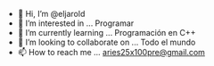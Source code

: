 - 👋 Hi, I’m @eljarold
- 👀 I’m interested in ... Programar
- 🌱 I’m currently learning ... Programación en C++
- 💞️ I’m looking to collaborate on ... Todo el mundo
- 📫 How to reach me ... aries25x100pre@gmail.com

<!---
eljarold/eljarold is a ✨ special ✨ repository because its `README.md` (this file) appears on your GitHub profile.
You can click the Preview link to take a look at your changes.
--->
